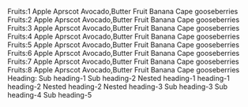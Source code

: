 Fruits:1
Apple
Aprscot
Avocado,Butter Fruit
Banana
Cape gooseberries
Fruits:2
Apple
Aprscot
Avocado,Butter Fruit
Banana
Cape gooseberries
Fruits:3
Apple
Aprscot
Avocado,Butter Fruit
Banana
Cape gooseberries
Fruits:4
Apple
Aprscot
Avocado,Butter Fruit
Banana
Cape gooseberries
Fruits:5
Apple
Aprscot
Avocado,Butter Fruit
Banana
Cape gooseberries
Fruits:6
Apple
Aprscot
Avocado,Butter Fruit
Banana
Cape gooseberries
Fruits:7
Apple
Aprscot
Avocado,Butter Fruit
Banana
Cape gooseberries
Fruits:8
Apple
Aprscot
Avocado,Butter Fruit
Banana
Cape gooseberries
Heading:
Sub heading-1
Sub heading-2
Nested heading-1
heading-1
heading-2
Nested heading-2
Nested heading-3
Sub heading-3
Sub heading-4
Sub heading-5
